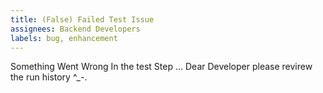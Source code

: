 ```yaml
---
title: (False) Failed Test Issue 
assignees: Backend Developers
labels: bug, enhancement
---
```

Something Went Wrong In the test Step ... Dear Developer please revirew the run history ^_-. 